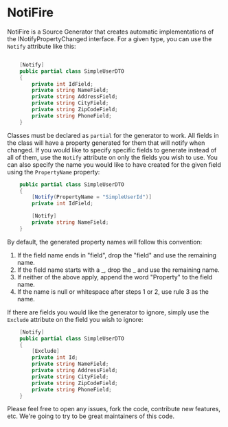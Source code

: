 NotiFire
=======

NotiFire is a Source Generator that creates automatic implementations of the INotifyPropertyChanged interface. For a given type, you can use the `Notify` attribute like this:

```cs

	[Notify]
	public partial class SimpleUserDTO
	{
		private int IdField;
		private string NameField;
		private string AddressField;
		private string CityField;
		private string ZipCodeField;
		private string PhoneField;
	}

```

Classes must be declared as `partial` for the generator to work. All fields in the class will have a property generated for them that will notify when changed. If you would like to specify specific fields to generate instead of all of them, use the `Notify` attribute on only the fields you wish to use. You can also specify the name you would like to have created for the given field using the `PropertyName` property:

```cs
	public partial class SimpleUserDTO
	{
		[Notify(PropertyName = "SimpleUserId")]
		private int IdField;

		[Notify]
		private string NameField;
	}
```

By default, the generated property names will follow this convention:
1. If the field name ends in "field", drop the "field" and use the remaining name.
2. If the field name starts with a _, drop the _ and use the remaining name.
3. If neither of the above apply, append the word "Property" to the field name.
4. If the name is null or whitespace after steps 1 or 2, use rule 3 as the name.

If there are fields you would like the generator to ignore, simply use the `Exclude` attribute on the field you wish to ignore:

```cs
	[Notify]
	public partial class SimpleUserDTO
	{
		[Exclude]
		private int Id;
		private string NameField;
		private string AddressField;
		private string CityField;
		private string ZipCodeField;
		private string PhoneField;
	}
```

Please feel free to open any issues, fork the code, contribute new features, etc. We're going to try to be great maintainers of this code.
